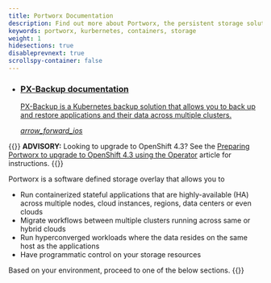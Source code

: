 ```yaml
---
title: Portworx Documentation
description: Find out more about Portworx, the persistent storage solution for containers. Come check us out for step-by-step guides and tips!
keywords: portworx, kurbernetes, containers, storage
weight: 1
hidesections: true
disableprevnext: true
scrollspy-container: false
---
```

<ul class="list-series">
<li class="list-series__item mdl-card mdl-shadow--2dp">
<a href="https://backup.docs.portworx.com">
    <div class="mdl-card__title">
    <h3 class="mdl-card__title-text">
        PX-Backup documentation
    </h3>
    </div>
    <div class="mdl-card__supporting-text">
        <p>PX-Backup is a Kubernetes backup solution that allows you to back up and restore applications and their data across multiple clusters.</p>
    </div>
    <i class="material-icons">arrow_forward_ios</i>
</a>
</li>
</ul>

{{<info>}}
**ADVISORY:** Looking to upgrade to OpenShift 4.3? See the [Preparing Portworx to upgrade to OpenShift 4.3 using the Operator](/portworx-install-with-kubernetes/openshift/operator/openshift-upgrade/) article for instructions.
{{</info>}}

Portworx is a software defined storage overlay that allows you to

* Run containerized stateful applications that are highly-available (HA) across multiple nodes, cloud instances, regions, data centers or even clouds
* Migrate workflows between multiple clusters running across same or hybrid clouds
* Run hyperconverged workloads where the data resides on the same host as the applications
* Have programmatic control on your storage resources

Based on your environment, proceed to one of the below sections.
{{<homelist series="top">}}
